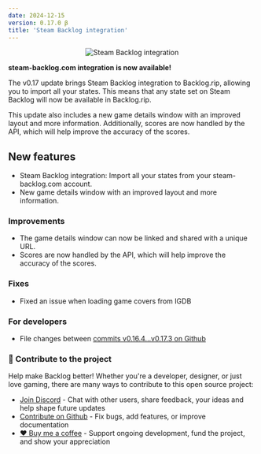 ```yaml
---
date: 2024-12-15
version: 0.17.0 β
title: 'Steam Backlog integration'
---
```


<div style="text-align: center;">
  <img src="/img/changelog/v0.17.png" alt="Steam Backlog integration">
</div>

**steam-backlog.com integration is now available!**

The v0.17 update brings Steam Backlog integration to Backlog.rip, allowing you to import all your states. This means that any state set on Steam Backlog will now be available in Backlog.rip.

This update also includes a new game details window with an improved layout and more information. Additionally, scores are now handled by the API, which will help improve the accuracy of the scores.


## New features
- Steam Backlog integration: Import all your states from your steam-backlog.com account.
- New game details window with an improved layout and more information.

### Improvements
- The game details window can now be linked and shared with a unique URL.
- Scores are now handled by the API, which will help improve the accuracy of the scores.

### Fixes
- Fixed an issue when loading game covers from IGDB

### For developers
- File changes between [commits v0.16.4...v0.17.3 on Github](https://github.com/gsabater/backlog.rip/compare/v0.16.4...v0.17.3)

### 🤝 Contribute to the project

Help make Backlog better! Whether you're a developer, designer, or just love gaming, there are many ways to contribute to this open source project:

- [Join Discord](https://discord.gg/F2sPE5B) - Chat with other users, share feedback, your ideas and help shape future updates
- [Contribute on Github](https://github.com/gsabater/backlog.rip) - Fix bugs, add features, or improve documentation
- [❤️ Buy me a coffee](https://buymeacoffee.com/steambacklog) - Support ongoing development, fund the project, and show your appreciation
